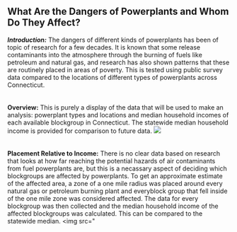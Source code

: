 ## What Are the Dangers of Powerplants and Whom Do They Affect?

***Introduction:*** 
The dangers of different kinds of powerplants has been of topic of research for a few decades. It is known that some release contaminants into the atmosphere through the burning of fuels like petroleum and natural gas, and research has also shown patterns that these are routinely placed in areas of poverty. This is  tested using public survey data compared to the locations of different types of powerplants across Connecticut. 
<br>
<br>
<br>
**Overview:**
This is purely a display of the data that will be used to make an analysis: powerplant types and locations and median household incomes of each available blockgroup in Connecticut. The statewide median household income is provided for comparison to future data.
<img src="pdf/Overview.pdf">
<br>
<br>
<br>
**Placement Relative to Income:**
There is no clear data based on research that looks at how far reaching the potential hazards of air contaminants from fuel powerplants are, but this is a necassary aspect of deciding which blockgroups are affected by powerplants. To get an approximate estimate of the affected area, a zone of a one mile radius was placed around every natural gas or petroleum burning plant and everyblock group that fell inside of the one mile zone was considered affected. The data for every blockgroup was then collected and the median household income of the affected blockgroups was calculated. This can be compared to the statewide median.
<img src="
